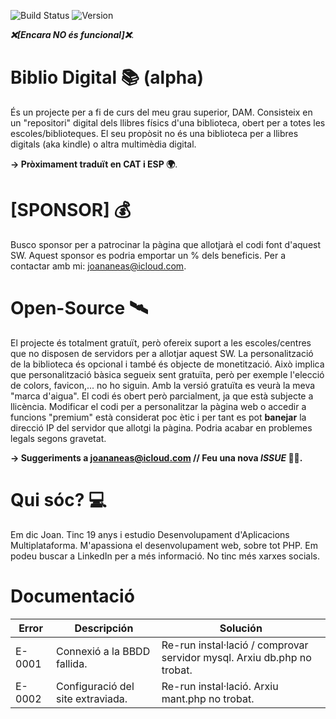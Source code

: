 ![Build Status](https://img.shields.io/badge/build-passing-brightgreen) ![Version](https://img.shields.io/github/v/release/USER/REPO)

_**❌[Encara NO és funcional]❌**_.  
# Biblio Digital 📚 (alpha)
És un projecte per a fi de curs del meu grau superior, DAM.
Consisteix en un "repositori" digital dels llibres físics d'una biblioteca, obert per a totes les escoles/biblioteques.
El seu propòsit no és una biblioteca per a llibres digitals (aka kindle) o altra multimèdia digital.

**-> Pròximament traduït en CAT i ESP 🌍**.

# [SPONSOR] 💰
Busco sponsor per a patrocinar la pàgina que allotjarà el codi font d'aquest SW. Aquest sponsor es podria emportar un % dels beneficis. Per a contactar amb mi: joananeas@icloud.com.

# Open-Source 🛰️
El projecte és totalment gratuït, però ofereix suport a les escoles/centres que no disposen de servidors per a allotjar aquest SW. 
La personalització de la biblioteca és opcional i també és objecte de monetització. Això implica que personalització bàsica segueix sent gratuïta, però per exemple l'elecció de colors, favicon,... no ho siguin.
Amb la versió gratuïta es veurà la meva "marca d'aigua". El codi és obert però parcialment, ja que està subjecte a llicència. 
Modificar el codi per a personalitzar la pàgina web o accedir a funcions "premium" està considerat poc ètic i per tant es pot <strong>banejar</strong> la direcció IP del servidor que allotgi la pàgina. Podria acabar en problemes legals segons gravetat.

**-> Suggeriments a joananeas@icloud.com // Feu una nova _ISSUE_ 🧠💡.**

# Qui sóc? 💻
Em dic Joan. Tinc 19 anys i estudio Desenvolupament d'Aplicacions Multiplataforma. M'apassiona el desenvolupament web, sobre tot PHP.
Em podeu buscar a LinkedIn per a més informació. No tinc més xarxes socials.

# Documentació
| Error                | Descripción                                                        | Solución                                   |
|----------------------|--------------------------------------------------------------------|--------------------------------------------|
| E-0001              | Connexió a la BBDD fallida.                                             | Re-run instal·lació / comprovar servidor mysql. Arxiu db.php no trobat.                   |
| E-0002              | Configuració del site extraviada.                                             | Re-run instal·lació. Arxiu mant.php no trobat.                   |

